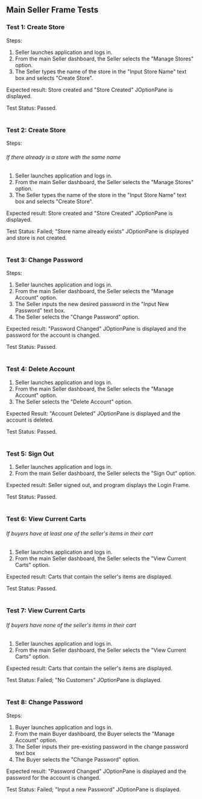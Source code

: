 <h2>Main Seller Frame Tests</h2>

<h3>Test 1: Create Store</h3>
Steps:

<ol>
<li> Seller launches application and logs in.
<li> From the main Seller dashboard, the
   Seller selects the "Manage Stores" option.
<li> The Seller types the name of the store
   in the "Input Store Name" text box and
   selects "Create Store".
</ol>

Expected result: Store created and
"Store Created" JOptionPane is displayed.

Test Status: Passed.
<br><br>

<h3>Test 2: Create Store</h3>
Steps:
<h6>If there already is a store with the same name</h6>
<ol>
<li> Seller launches application and logs in.
<li> From the main Seller dashboard, the
   Seller selects the "Manage Stores" option.
<li> The Seller types the name of the store
   in the "Input Store Name" text box and
   selects "Create Store".
</ol>

Expected result: Store created and
"Store Created" JOptionPane is displayed.

Test Status: Failed; "Store name already exists" JOptionPane is displayed and store
is not created.
<br><br>

<h3>Test 3: Change Password</h3>
Steps:

<ol>
<li> Seller launches application and logs in.
<li> From the main Seller dashboard, the
   Seller selects the "Manage Account" option.
<li> The Seller inputs the new desired password in the "Input
New Password" text box.
<li> The Seller selects the "Change Password" option.
</ol>

Expected result: "Password Changed" JOptionPane is displayed
and the password for the account is changed. 

Test Status: Passed. 
<br><br>

<h3>Test 4: Delete Account</h3>

<ol>
<li> Seller launches application and logs in.
<li> From the main Seller dashboard, the
   Seller selects the "Manage Account" option.
<li> The Seller selects the "Delete Account" option.
</ol>

Expected Result: "Account Deleted" JOptionPane is displayed and the account is
deleted.

Test Status: Passed.
<br><br>

<h3>Test 5: Sign Out</h3>

<ol>
<li> Seller launches application and logs in.
<li> From the main Seller dashboard, the
   Seller selects the "Sign Out" option.
</ol>

Expected result: Seller signed out, and program displays the
Login Frame.

Test Status: Passed.
<br><br>

<h3>Test 6: View Current Carts</h3>
<h6>If buyers have at least one of the seller's items in their cart</h6>
<ol>
<li> Seller launches application and logs in.
<li> From the main Seller dashboard, the
   Seller selects the "View Current Carts" option.
</ol>

Expected result: Carts that contain the seller's items are displayed.

Test Status: Passed.
<br><br>

<h3>Test 7: View Current Carts</h3>
<h6>If buyers have none of the seller's items in their cart</h6>
<ol>
<li> Seller launches application and logs in.
<li> From the main Seller dashboard, the
   Seller selects the "View Current Carts" option.
</ol>

Expected result: Carts that contain the seller's items are displayed.

Test Status: Failed; "No Customers" JOptionPane is displayed.
<br><br>

<h3>Test 8: Change Password</h3>
Steps:

<ol>
<li> Buyer launches application and logs in.
<li> From the main Buyer dashboard, the
   Buyer selects the "Manage Account" option.
<li> The Seller inputs their pre-existing password in the change password text box
<li> The Buyer selects the "Change Password" option.
</ol>

Expected result: "Password Changed" JOptionPane is displayed
and the password for the account is changed.

Test Status: Failed; "Input a new Password" JOptionPane is displayed.
<br><br>